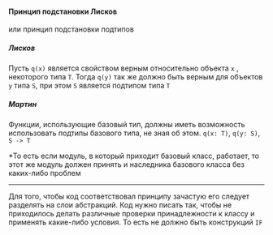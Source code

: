 #### Принцип подстановки Лисков 
или принцип подстановки подтипов

##### Лисков
Пусть `q(x)` является свойством верным относительно объекта `x` , некоторого типа  `T`. Тогда `q(y)` так же должно быть верным для объектов `y` типа `S`, при этом `S` является подтипом типа `T`

##### Мартин
Функции, использующие базовый тип, должны иметь возможность использовать подтипы базового типа, не зная об этом.
`q(x: T)`, `q(y: S)`, `S -> T`


*То есть если модуль, в который приходит базовый класс, работает, то этот же модуль должен принять и наследника базового класса без каких-либо проблем

---
Для того, чтобы код соответствовал принципу зачастую его следует разделять на слои абстракций.
Код нужно писать так, чтобы не приходилось делать различные проверки принадлежности к классу и применять какие-либо условия. То есть не должно быть конструкций `IF`

